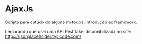 # AjaxJs
Scripts para estudo de alguns métodos, introdução ao framework. 

Lembrando que usei uma API Rest fake, disponibilizada no site: https://jsonplaceholder.typicode.com/
